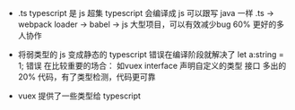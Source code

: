 - .ts
  typescript 是 js 超集
  typescript 会编译成 js
  可以跟写 java 一样
  .ts -> webpack loader -> babel -> js
  大型项目，可以有效减少bug 60%
  更好的多人协作

- 将弱类型的 js 变成静态的 typescript
  错误在编译阶段就解决了
  let a:string = 1;  错误
  在比较重要的场合： 如vuex
  interface 声明自定义的类型 接口
  多出的 20% 代码，有了类型检测，代码更可靠
  
- vuex 提供了一些类型给 typescript 